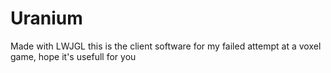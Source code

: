 # Uranium
Made with LWJGL
this is the client software for my failed attempt at a voxel game, hope it's usefull for you